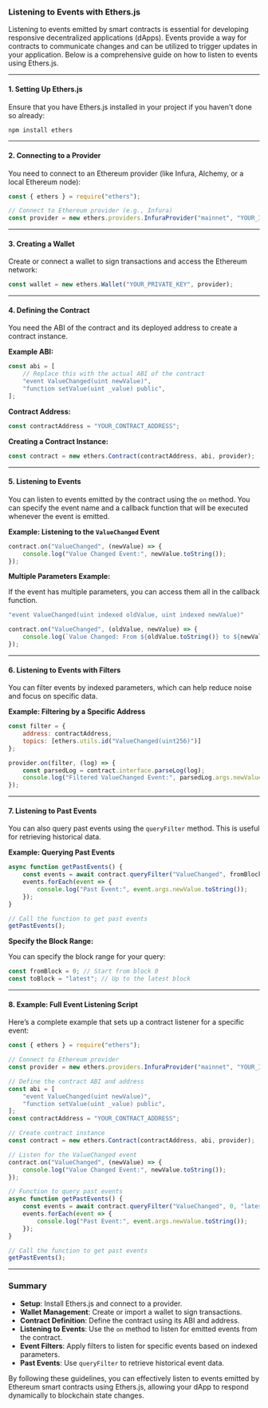 ### Listening to Events with Ethers.js

Listening to events emitted by smart contracts is essential for developing responsive decentralized applications (dApps). Events provide a way for contracts to communicate changes and can be utilized to trigger updates in your application. Below is a comprehensive guide on how to listen to events using Ethers.js.

---

#### 1. **Setting Up Ethers.js**

Ensure that you have Ethers.js installed in your project if you haven't done so already:

```bash
npm install ethers
```

---

#### 2. **Connecting to a Provider**

You need to connect to an Ethereum provider (like Infura, Alchemy, or a local Ethereum node):

```javascript
const { ethers } = require("ethers");

// Connect to Ethereum provider (e.g., Infura)
const provider = new ethers.providers.InfuraProvider("mainnet", "YOUR_INFURA_PROJECT_ID");
```

---

#### 3. **Creating a Wallet**

Create or connect a wallet to sign transactions and access the Ethereum network:

```javascript
const wallet = new ethers.Wallet("YOUR_PRIVATE_KEY", provider);
```

---

#### 4. **Defining the Contract**

You need the ABI of the contract and its deployed address to create a contract instance.

**Example ABI:**

```javascript
const abi = [
    // Replace this with the actual ABI of the contract
    "event ValueChanged(uint newValue)",
    "function setValue(uint _value) public",
];
```

**Contract Address:**

```javascript
const contractAddress = "YOUR_CONTRACT_ADDRESS";
```

**Creating a Contract Instance:**

```javascript
const contract = new ethers.Contract(contractAddress, abi, provider);
```

---

#### 5. **Listening to Events**

You can listen to events emitted by the contract using the `on` method. You can specify the event name and a callback function that will be executed whenever the event is emitted.

**Example: Listening to the `ValueChanged` Event**

```javascript
contract.on("ValueChanged", (newValue) => {
    console.log("Value Changed Event:", newValue.toString());
});
```

**Multiple Parameters Example:**

If the event has multiple parameters, you can access them all in the callback function.

```javascript
"event ValueChanged(uint indexed oldValue, uint indexed newValue)"

contract.on("ValueChanged", (oldValue, newValue) => {
    console.log(`Value Changed: From ${oldValue.toString()} to ${newValue.toString()}`);
});
```

---

#### 6. **Listening to Events with Filters**

You can filter events by indexed parameters, which can help reduce noise and focus on specific data.

**Example: Filtering by a Specific Address**

```javascript
const filter = {
    address: contractAddress,
    topics: [ethers.utils.id("ValueChanged(uint256)")]
};

provider.on(filter, (log) => {
    const parsedLog = contract.interface.parseLog(log);
    console.log("Filtered ValueChanged Event:", parsedLog.args.newValue.toString());
});
```

---

#### 7. **Listening to Past Events**

You can also query past events using the `queryFilter` method. This is useful for retrieving historical data.

**Example: Querying Past Events**

```javascript
async function getPastEvents() {
    const events = await contract.queryFilter("ValueChanged", fromBlock, toBlock);
    events.forEach(event => {
        console.log("Past Event:", event.args.newValue.toString());
    });
}

// Call the function to get past events
getPastEvents();
```

**Specify the Block Range:**

You can specify the block range for your query:

```javascript
const fromBlock = 0; // Start from block 0
const toBlock = "latest"; // Up to the latest block
```

---

#### 8. **Example: Full Event Listening Script**

Here’s a complete example that sets up a contract listener for a specific event:

```javascript
const { ethers } = require("ethers");

// Connect to Ethereum provider
const provider = new ethers.providers.InfuraProvider("mainnet", "YOUR_INFURA_PROJECT_ID");

// Define the contract ABI and address
const abi = [
    "event ValueChanged(uint newValue)",
    "function setValue(uint _value) public",
];
const contractAddress = "YOUR_CONTRACT_ADDRESS";

// Create contract instance
const contract = new ethers.Contract(contractAddress, abi, provider);

// Listen for the ValueChanged event
contract.on("ValueChanged", (newValue) => {
    console.log("Value Changed Event:", newValue.toString());
});

// Function to query past events
async function getPastEvents() {
    const events = await contract.queryFilter("ValueChanged", 0, "latest");
    events.forEach(event => {
        console.log("Past Event:", event.args.newValue.toString());
    });
}

// Call the function to get past events
getPastEvents();
```

---

### Summary

- **Setup**: Install Ethers.js and connect to a provider.
- **Wallet Management**: Create or import a wallet to sign transactions.
- **Contract Definition**: Define the contract using its ABI and address.
- **Listening to Events**: Use the `on` method to listen for emitted events from the contract.
- **Event Filters**: Apply filters to listen for specific events based on indexed parameters.
- **Past Events**: Use `queryFilter` to retrieve historical event data.

By following these guidelines, you can effectively listen to events emitted by Ethereum smart contracts using Ethers.js, allowing your dApp to respond dynamically to blockchain state changes.